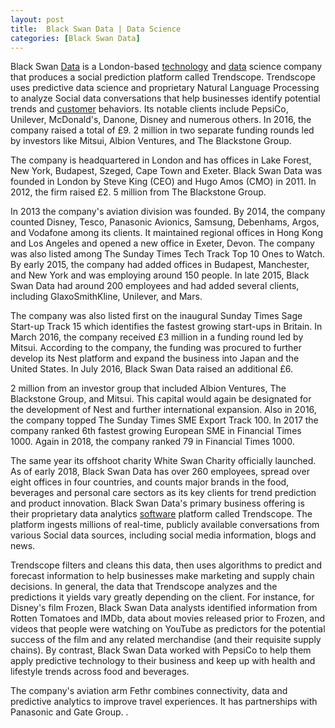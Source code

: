 ```yaml
---
layout: post
title:  Black Swan Data | Data Science
categories: [Black Swan Data]
---
```


Black Swan [Data](https://data-science-blog.github.io/Big-Data) is a London-based [technology](https://data-science-blog.github.io/Committee-On-Data-For-Science-And-Technology) and [data](https://data-science-blog.github.io/Data) science company that produces a social prediction platform called Trendscope. Trendscope uses predictive data science and proprietary Natural Language Processing to analyze Social data conversations that help businesses identify potential trends and [customer](https://data-science-blog.github.io/Customer-Data-Platform) behaviors. Its notable clients include PepsiCo, Unilever, McDonald's, Danone, Disney and numerous others. In 2016, the company raised a total of £9. 2 million in two separate funding rounds led by investors like Mitsui, Albion Ventures, and The Blackstone Group.

The company is headquartered in London and has offices in Lake Forest, New York, Budapest, Szeged, Cape Town and Exeter. Black Swan Data was founded in London by Steve King (CEO) and Hugo Amos (CMO) in 2011. In 2012, the firm raised £2. 5 million from The Blackstone Group.

In 2013 the company's aviation division was founded. By 2014, the company counted Disney, Tesco, Panasonic Avionics, Samsung, Debenhams, Argos, and Vodafone among its clients. It maintained regional offices in Hong Kong and Los Angeles and opened a new office in Exeter, Devon. The company was also listed among The Sunday Times Tech Track Top 10 Ones to Watch. By early 2015, the company had added offices in Budapest, Manchester, and New York and was employing around 150 people. In late 2015, Black Swan Data had around 200 employees and had added several clients, including GlaxoSmithKline, Unilever, and Mars.

The company was also listed first on the inaugural Sunday Times Sage Start-up Track 15 which identifies the fastest growing start-ups in Britain. In March 2016, the company received £3 million in a funding round led by Mitsui. According to the company, the funding was procured to further develop its Nest platform and expand the business into Japan and the United States. In July 2016, Black Swan Data raised an additional £6.

2 million from an investor group that included Albion Ventures, The Blackstone Group, and Mitsui. This capital would again be designated for the development of Nest and further international expansion. Also in 2016, the company topped The Sunday Times SME Export Track 100. In 2017 the company ranked 6th fastest growing European SME in Financial Times 1000. Again in 2018, the company ranked 79 in Financial Times 1000.

The same year its offshoot charity White Swan Charity officially launched. As of early 2018, Black Swan Data has over 260 employees, spread over eight offices in four countries, and counts major brands in the food, beverages and personal care sectors as its key clients for trend prediction and product innovation. Black Swan Data's primary business offering is their proprietary data analytics [software](https://python-software.github.io/Eric-Software) platform called Trendscope. The platform ingests millions of real-time, publicly available conversations from various Social data sources, including social media information, blogs and news.

Trendscope filters and cleans this data, then uses algorithms to predict and forecast information to help businesses make marketing and supply chain decisions. In general, the data that Trendscope analyzes and the predictions it yields vary greatly depending on the client. For instance, for Disney's film Frozen, Black Swan Data analysts identified information from Rotten Tomatoes and IMDb, data about movies released prior to Frozen, and videos that people were watching on YouTube as predictors for the potential success of the film and any related merchandise (and their requisite supply chains). By contrast, Black Swan Data worked with PepsiCo to help them apply predictive technology to their business and keep up with health and lifestyle trends across food and beverages.

The company's aviation arm Fethr combines connectivity, data and predictive analytics to improve travel experiences. It has partnerships with Panasonic and Gate Group. .

